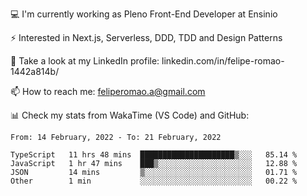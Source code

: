 💻 I'm currently working as Pleno Front-End Developer at Ensinio

⚡ Interested in Next.js, Serverless, DDD, TDD and Design Patterns

👥 Take a look at my LinkedIn profile: linkedin.com/in/felipe-romao-1442a814b/

📫 How to reach me: feliperomao.a@gmail.com

📊 Check my stats from WakaTime (VS Code) and GitHub:

<!--START_SECTION:waka-->
```text
From: 14 February, 2022 - To: 21 February, 2022

TypeScript   11 hrs 48 mins  █████████████████████▒░░░   85.14 % 
JavaScript   1 hr 47 mins    ███▒░░░░░░░░░░░░░░░░░░░░░   12.88 % 
JSON         14 mins         ▒░░░░░░░░░░░░░░░░░░░░░░░░   01.71 % 
Other        1 min           ░░░░░░░░░░░░░░░░░░░░░░░░░   00.22 % 
```
<!--END_SECTION:waka-->
